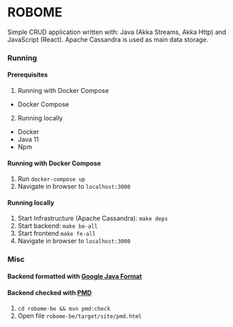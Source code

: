 # ROBOME
Simple CRUD application written with: Java (Akka Streams, Akka Http) and JavaScript (React). Apache Cassandra is used as main data storage.

### Running

#### Prerequisites
1. Running with Docker Compose
- Docker Compose
2. Running locally
- Docker
- Java 11
- Npm

#### Running with Docker Compose
1. Run `docker-compose up`
2. Navigate in browser to `localhost:3000`

#### Running locally 
1. Start Infrastructure (Apache Cassandra): `make deps`
2. Start backend: `make be-all`
3. Start frontend `make fe-all`
4. Navigate in browser to `localhost:3000`


### Misc

#### Backend formatted with [Google Java Format](https://github.com/google/google-java-format)

#### Backend checked with [PMD](https://pmd.github.io/)
1. `cd robome-be && mvn pmd:check`
2. Open file `robome-be/target/site/pmd.html`
